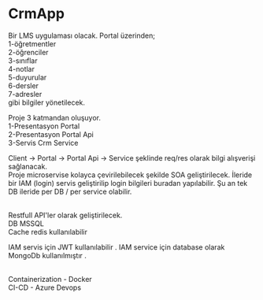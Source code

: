 # CrmApp

Bir LMS uygulaması olacak. Portal üzerinden;
<br>
1-öğretmentler <br>
2-öğrenciler <br>
3-sınıflar <br>
4-notlar <br>
5-duyurular <br>
6-dersler <br>
7-adresler <br>
gibi bilgiler yönetilecek. <br>

Proje 3 katmandan oluşuyor. <br>
1-Presentasyon Portal <br>
2-Presentasyon Portal Api <br>
3-Servis Crm Service <br>

Client -> Portal -> Portal Api -> Service şeklinde req/res olarak bilgi alışverişi sağlanacak. <br> 
Proje microservise kolayca çevirilebilecek şekilde SOA geliştirilecek. İleride bir IAM (login) servis geliştirilip login bilgileri buradan yapılabilir. Şu an tek DB ileride per DB / per service olabilir.

<br>
Restfull API'ler olarak geliştirilecek. <br>
DB MSSQL <br>
Cache redis kullanılabilir <br> 

IAM servis için JWT kullanılabilir . IAM service için database olarak MongoDb kullanılmıştır .

<br>
Containerization  - Docker 
<br>
CI-CD - Azure Devops
